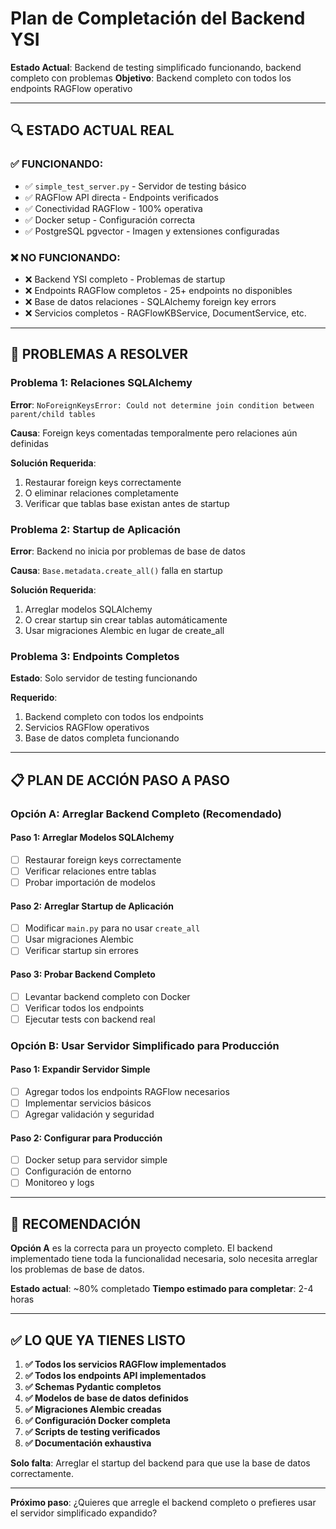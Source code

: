 # Plan de Completación del Backend YSI

**Estado Actual**: Backend de testing simplificado funcionando, backend completo con problemas
**Objetivo**: Backend completo con todos los endpoints RAGFlow operativo

---

## 🔍 **ESTADO ACTUAL REAL**

### **✅ FUNCIONANDO:**
- ✅ `simple_test_server.py` - Servidor de testing básico
- ✅ RAGFlow API directa - Endpoints verificados
- ✅ Conectividad RAGFlow - 100% operativa
- ✅ Docker setup - Configuración correcta
- ✅ PostgreSQL pgvector - Imagen y extensiones configuradas

### **❌ NO FUNCIONANDO:**
- ❌ Backend YSI completo - Problemas de startup
- ❌ Endpoints RAGFlow completos - 25+ endpoints no disponibles
- ❌ Base de datos relaciones - SQLAlchemy foreign key errors
- ❌ Servicios completos - RAGFlowKBService, DocumentService, etc.

---

## 🔧 **PROBLEMAS A RESOLVER**

### **Problema 1: Relaciones SQLAlchemy**
**Error**: `NoForeignKeysError: Could not determine join condition between parent/child tables`

**Causa**: Foreign keys comentadas temporalmente pero relaciones aún definidas

**Solución Requerida**:
1. Restaurar foreign keys correctamente
2. O eliminar relaciones completamente
3. Verificar que tablas base existan antes de startup

### **Problema 2: Startup de Aplicación**
**Error**: Backend no inicia por problemas de base de datos

**Causa**: `Base.metadata.create_all()` falla en startup

**Solución Requerida**:
1. Arreglar modelos SQLAlchemy
2. O crear startup sin crear tablas automáticamente
3. Usar migraciones Alembic en lugar de create_all

### **Problema 3: Endpoints Completos**
**Estado**: Solo servidor de testing funcionando

**Requerido**:
1. Backend completo con todos los endpoints
2. Servicios RAGFlow operativos
3. Base de datos completa funcionando

---

## 📋 **PLAN DE ACCIÓN PASO A PASO**

### **Opción A: Arreglar Backend Completo (Recomendado)**

#### **Paso 1: Arreglar Modelos SQLAlchemy**
- [ ] Restaurar foreign keys correctamente
- [ ] Verificar relaciones entre tablas
- [ ] Probar importación de modelos

#### **Paso 2: Arreglar Startup de Aplicación**
- [ ] Modificar `main.py` para no usar `create_all`
- [ ] Usar migraciones Alembic
- [ ] Verificar startup sin errores

#### **Paso 3: Probar Backend Completo**
- [ ] Levantar backend completo con Docker
- [ ] Verificar todos los endpoints
- [ ] Ejecutar tests con backend real

### **Opción B: Usar Servidor Simplificado para Producción**

#### **Paso 1: Expandir Servidor Simple**
- [ ] Agregar todos los endpoints RAGFlow necesarios
- [ ] Implementar servicios básicos
- [ ] Agregar validación y seguridad

#### **Paso 2: Configurar para Producción**
- [ ] Docker setup para servidor simple
- [ ] Configuración de entorno
- [ ] Monitoreo y logs

---

## 🎯 **RECOMENDACIÓN**

**Opción A** es la correcta para un proyecto completo. El backend implementado tiene toda la funcionalidad necesaria, solo necesita arreglar los problemas de base de datos.

**Estado actual**: ~80% completado
**Tiempo estimado para completar**: 2-4 horas

---

## ✅ **LO QUE YA TIENES LISTO**

1. **✅ Todos los servicios RAGFlow implementados**
2. **✅ Todos los endpoints API implementados** 
3. **✅ Schemas Pydantic completos**
4. **✅ Modelos de base de datos definidos**
5. **✅ Migraciones Alembic creadas**
6. **✅ Configuración Docker completa**
7. **✅ Scripts de testing verificados**
8. **✅ Documentación exhaustiva**

**Solo falta**: Arreglar el startup del backend para que use la base de datos correctamente.

---

**Próximo paso**: ¿Quieres que arregle el backend completo o prefieres usar el servidor simplificado expandido?
